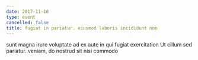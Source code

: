 ```yaml
---
date: 2017-11-18
type: event
cancelled: false
title: fugiat in pariatur. eiusmod laboris incididunt non
---
```

sunt magna irure voluptate ad ex aute in qui fugiat exercitation Ut cillum sed pariatur. veniam, do nostrud sit nisi commodo